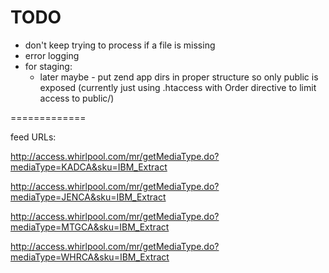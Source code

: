 # TODO

* don't keep trying to process if a file is missing
* error logging
* for staging:
    - later maybe - put zend app dirs in proper structure so only public is exposed (currently just using .htaccess with Order directive to limit access to public/)


=============

feed URLs:


http://access.whirlpool.com/mr/getMediaType.do?mediaType=KADCA&sku=IBM_Extract

http://access.whirlpool.com/mr/getMediaType.do?mediaType=JENCA&sku=IBM_Extract

http://access.whirlpool.com/mr/getMediaType.do?mediaType=MTGCA&sku=IBM_Extract

http://access.whirlpool.com/mr/getMediaType.do?mediaType=WHRCA&sku=IBM_Extract
